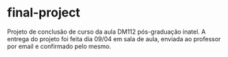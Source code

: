 # final-project
Projeto de conclusão de curso da aula DM112 pós-graduação inatel.
A entrega do projeto foi feita dia 09/04 em sala de aula, enviada ao professor por email e confirmado pelo mesmo.
